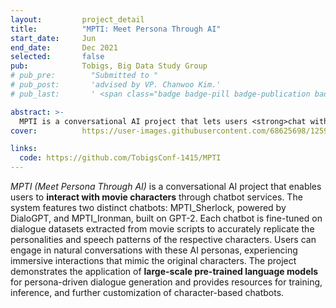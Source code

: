 ```yaml
---
layout:         project_detail
title:          "MPTI: Meet Persona Through AI"
start_date:     Jun
end_date:       Dec 2021
selected:       false
pub:            Tobigs, Big Data Study Group
# pub_pre:        "Submitted to "
# pub_post:       'advised by VP. Chanwoo Kim.'
# pub_last:       ' <span class="badge badge-pill badge-publication badge-success">Commercialized</span>'

abstract: >-
  MPTI is a conversational AI project that lets users <strong>chat with movie character</strong> personas, like Sherlock Holmes and Iron Man, using chatbots fine-tuned on their movie dialogues for realistic, character-driven interactions.
cover:          https://user-images.githubusercontent.com/68625698/125901312-d549f7e1-e7da-4b35-9ba7-aa4ddff46e40.PNG

links:
  code: https://github.com/TobigsConf-1415/MPTI
---
```


_MPTI (Meet Persona Through AI)_ is a conversational AI project that enables users to **interact with movie characters** through chatbot services. The system features two distinct chatbots: MPTI_Sherlock, powered by DialoGPT, and MPTI_Ironman, built on GPT-2. Each chatbot is fine-tuned on dialogue datasets extracted from movie scripts to accurately replicate the personalities and speech patterns of the respective characters. Users can engage in natural conversations with these AI personas, experiencing immersive interactions that mimic the original characters. The project demonstrates the application of **large-scale pre-trained language models** for persona-driven dialogue generation and provides resources for training, inference, and further customization of character-based chatbots.
